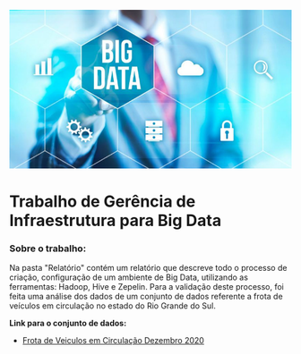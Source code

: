 
<p align="center">
  <img src="/Imagens/bigdata.jpg">
</p>

# Trabalho de Gerência de Infraestrutura para Big Data

### Sobre o trabalho:


Na pasta "Relatório" contém um relatório que descreve todo o processo de criação, configuração de um ambiente de Big Data, utilizando as ferramentas: Hadoop, Hive e Zepelin. Para a validação deste processo, foi feita uma análise dos dados de um conjunto de dados referente a frota de veículos em circulação no estado do Rio Grande do Sul.

**Link para o conjunto de dados:**
* [Frota de Veiculos em Circulação Dezembro 2020](https://dados.rs.gov.br/dataset/frota-veiculos-em-circulacao/resource/85ea91f9-943b-43e0-bc1c-6570b4fcd565?inner_span=True)

